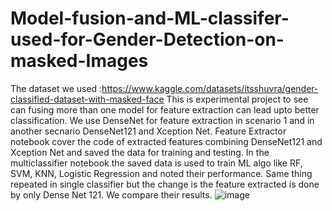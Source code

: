 # Model-fusion-and-ML-classifer-used-for-Gender-Detection-on-masked-Images
The dataset we used :https://www.kaggle.com/datasets/itsshuvra/gender-classified-dataset-with-masked-face
This is experimental project to see can fusing more than one model for feature extraction can lead upto better classification.
We use DenseNet for feature extraction in scenario 1 and in another secnario DenseNet121 and Xception Net.
Feature Extractor notebook cover the code of extracted features combining DenseNet121 and Xception Net and saved the data for training and testing.
In the multiclassifier notebook the saved data is used to train ML algo like RF, SVM, KNN, Logistic Regression and noted their performance.
Same thing repeated in single classifier but the change is the feature extracted is done by only Dense Net 121.
We compare their results.
![image](https://user-images.githubusercontent.com/78965726/236618906-3d10f94f-83c0-47c6-a195-5a6b350802c9.png)

